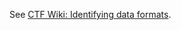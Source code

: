 See [CTF Wiki: Identifying data formats](https://github.com/AnarchoTechNYC/CTF/wiki/Identifying-data-formats).